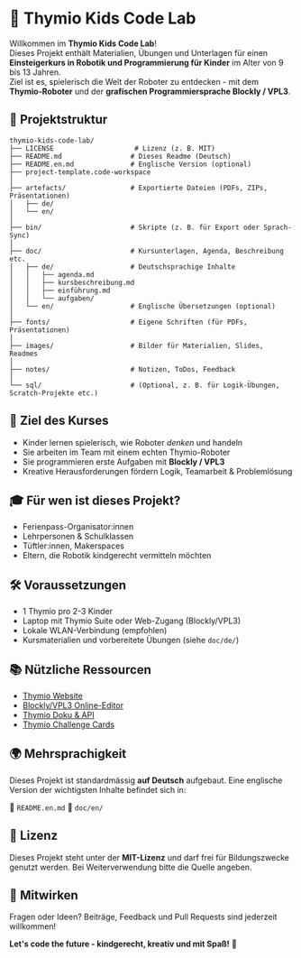 # 🤖 Thymio Kids Code Lab

Willkommen im **Thymio Kids Code Lab**!  
Dieses Projekt enthält Materialien, Übungen und Unterlagen für einen **Einsteigerkurs in Robotik und Programmierung für Kinder** im Alter von 9 bis 13 Jahren.  
Ziel ist es, spielerisch die Welt der Roboter zu entdecken - mit dem **Thymio-Roboter** und der **grafischen Programmiersprache Blockly / VPL3**.

## 📂 Projektstruktur

```text
thymio-kids-code-lab/
├── LICENSE                    # Lizenz (z. B. MIT)
├── README.md                 # Dieses Readme (Deutsch)
├── README.en.md              # Englische Version (optional)
├── project-template.code-workspace
│
├── artefacts/                # Exportierte Dateien (PDFs, ZIPs, Präsentationen)
│   ├── de/
│   └── en/
│
├── bin/                      # Skripte (z. B. für Export oder Sprach-Sync)
│
├── doc/                      # Kursunterlagen, Agenda, Beschreibung etc.
│   ├── de/                   # Deutschsprachige Inhalte
│   │   ├── agenda.md
│   │   ├── kursbeschreibung.md
│   │   ├── einführung.md
│   │   └── aufgaben/
│   └── en/                   # Englische Übersetzungen (optional)
│
├── fonts/                    # Eigene Schriften (für PDFs, Präsentationen)
│
├── images/                   # Bilder für Materialien, Slides, Readmes
│
├── notes/                    # Notizen, ToDos, Feedback
│
└── sql/                      # (Optional, z. B. für Logik-Übungen, Scratch-Projekte etc.)
````

## 🚀 Ziel des Kurses

- Kinder lernen spielerisch, wie Roboter *denken* und handeln
- Sie arbeiten im Team mit einem echten Thymio-Roboter
- Sie programmieren erste Aufgaben mit **Blockly / VPL3**
- Kreative Herausforderungen fördern Logik, Teamarbeit & Problemlösung

## 🎓 Für wen ist dieses Projekt?

- Ferienpass-Organisator\:innen
- Lehrpersonen & Schulklassen
- Tüftler\:innen, Makerspaces
- Eltern, die Robotik kindgerecht vermitteln möchten

## 🛠️ Voraussetzungen

- 1 Thymio pro 2-3 Kinder
- Laptop mit Thymio Suite oder Web-Zugang (Blockly/VPL3)
- Lokale WLAN-Verbindung (empfohlen)
- Kursmaterialien und vorbereitete Übungen (siehe `doc/de/`)

## 📚 Nützliche Ressourcen

- [Thymio Website](https://www.thymio.org)
- [Blockly/VPL3 Online-Editor](https://vpl3.thymio.org)
- [Thymio Doku & API](https://doc.therobot.ch)
- [Thymio Challenge Cards](https://www.thymio.org/activities)

## 🌍 Mehrsprachigkeit

Dieses Projekt ist standardmässig **auf Deutsch** aufgebaut.
Eine englische Version der wichtigsten Inhalte befindet sich in:

📁 `README.en.md`
📁 `doc/en/`

## 📜 Lizenz

Dieses Projekt steht unter der **MIT-Lizenz** und darf frei für Bildungszwecke genutzt werden.
Bei Weiterverwendung bitte die Quelle angeben.

## 🤝 Mitwirken

Fragen oder Ideen?
Beiträge, Feedback und Pull Requests sind jederzeit willkommen!

**Let's code the future - kindgerecht, kreativ und mit Spaß!** 🚀